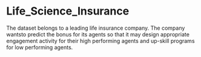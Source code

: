 # Life_Science_Insurance
The dataset belongs to a leading life insurance company. The company wantsto predict the bonus for  its agents so that it may design appropriate engagement activity for their high performing agents and up-skill programs for low performing agents.


